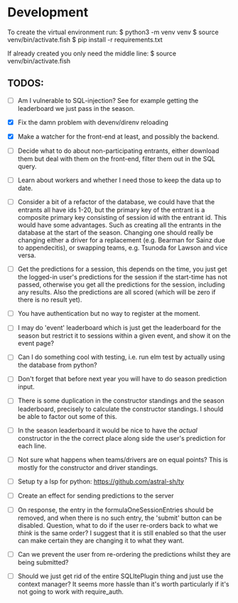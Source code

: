 # Development

To create the virtual environment run:
$ python3 -m venv venv
$ source venv/bin/activate.fish 
$ pip install -r requirements.txt

If already created you only need the middle line:
$ source venv/bin/activate.fish 


## TODOS:

- [ ] Am I vulnerable to SQL-injection? See for example getting the leaderboard we just pass in the season.
- [x] Fix the damn problem with devenv/direnv reloading
- [x] Make a watcher for the front-end at least, and possibly the backend.
- [ ] Decide what to do about non-participating entrants, either download them but deal with them on the front-end, filter them out in the SQL query.
- [ ] Learn about workers and whether I need those to keep the data up to date.


- [ ] Consider a bit of a refactor of the database, we could have that the entrants all have ids 1-20, but the primary key of the entrant is a composite primary key consisting of session id with the entrant id. This would have some advantages. Such as creating all the entrants in the database at the start of the season. Changing one should really be changing either a driver for a replacement (e.g. Bearman for Sainz due to appendecitis), or swapping teams, e.g. Tsunoda for Lawson and vice versa. 

- [ ] Get the predictions for a session, this depends on the time, you just get the logged-in user's predictions for the session if the start-time has not passed, otherwise you get all the predictions for the session, including any results. Also the predictions are all scored (which will be zero if there is no result yet).

- [ ] You have authentication but no way to register at the moment.
- [ ] I may do 'event' leaderboard which is just get the leaderboard for the season but restrict it to sessions within a given event, and show it on the event page?
- [ ] Can I do something cool with testing, i.e. run elm test by actually using the database from python?
- [ ] Don't forget that before next year you will have to do season prediction input.
- [ ] There is some duplication in the constructor standings and the season leaderboard, precisely to calculate the constructor standings. I should be able to factor out some of this.
- [ ] In the season leaderboard it would be nice to have the *actual* constructor in the the correct place along side the user's prediction for each line.
- [ ] Not sure what happens when teams/drivers are on equal points? This is mostly for the constructor and driver standings.
- [ ] Setup ty a lsp for python: https://github.com/astral-sh/ty

- [ ] Create an effect for sending predictions to the server
- [ ] On response, the entry in the formulaOneSessionEntries should be removed, and when there is no such entry, the 'submit' button can be disabled. Question, what to do if the user re-orders back to what we *think* is the same order? I suggest that it is still enabled so that the user can make certain they are changing it to what they want.
- [ ] Can we prevent the user from re-ordering the predictions whilst they are being submitted?
- [ ] Should we just get rid of the entire SQLItePlugin thing and just use the context manager? It seems more hassle than it's worth particularly if it's not going to work with require_auth.
